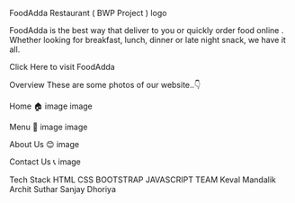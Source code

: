 FoodAdda Restaurant ( BWP Project )
logo

FoodAdda is the best way that deliver to you or quickly order food online . Whether looking for breakfast, lunch, dinner or late night snack, we have it all.

Click Here to visit FoodAdda

Overview
These are some photos of our website..👇

Home 🏠
image image

Menu 📃
image image

About Us 😊
image

Contact Us 📞
image

Tech Stack
HTML
CSS
BOOTSTRAP
JAVASCRIPT
TEAM
Keval Mandalik
Archit Suthar
Sanjay Dhoriya

